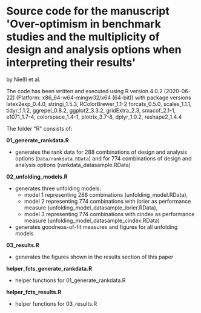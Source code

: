 # Source code for the manuscript 'Over-optimism in benchmark studies and the multiplicity of design and analysis options when interpreting their results'
by Nießl et al. 

The code has been written and executed using R version 4.0.2 (2020-06-22) (Platform: x86_64-w64-mingw32/x64 (64-bit))
with package versions latex2exp_0.4.0, stringi_1.5.3, RColorBrewer_1.1-2 forcats_0.5.0, scales_1.1.1,      
tidyr_1.1.2, ggrepel_0.8.2, ggplot2_3.3.2, gridExtra_2.3, smacof_2.1-1, e1071_1.7-4, colorspace_1.4-1,
plotrix_3.7-8, dplyr_1.0.2, reshape2_1.4.4 


The folder "R" consists of:

**01_generate_rankdata.R**
-  generates the rank data for 288 combinations of design and analysis options (`Data/rankdata.RData`) and
for 774 combinations of design and analysis options (rankdata_datasample.RData)

**02_unfolding_models.R**
- generates three unfolding models: 
  - model 1 representing 288 combinations (unfolding_model.RData),
  - model 2 representing 774 combinations with ibrier as performance measure (unfolding_model_datasample_ibrier.RData),
  - model 3 representing 774 combinations with cindex as performance measure (unfolding_model_datasample_cindex.RData)
- generates goodness-of-fit measures and figures for all unfolding models

**03_results.R**
- generates the figures shown in the results section of this paper

**helper_fcts_generate_rankdata.R**
- helper functions for 01_generate_rankdata.R

**helper_fcts_results.R**
- helper functions for 03_results.R

